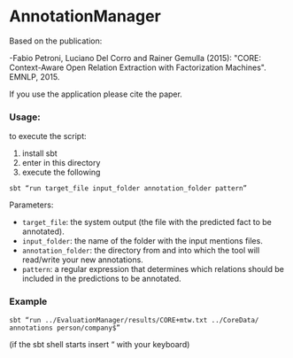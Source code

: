 # AnnotationManager

Based on the publication:

-Fabio Petroni, Luciano Del Corro and Rainer Gemulla (2015): "CORE: Context-Aware Open Relation Extraction with Factorization Machines". EMNLP, 2015.

If you use the application please cite the paper.

### Usage:

to execute the script:

1. install sbt
2. enter in this directory 
3. execute the following

```
sbt “run target_file input_folder annotation_folder pattern”
```

Parameters:
- `target_file`: the system output (the file with the predicted fact to be annotated).
- `input_folder`: the name of the folder with the input mentions files.
- `annotation_folder`: the directory from and into which the tool will read/write your new annotations.
- `pattern`: a regular expression that determines which relations should be included in the predictions to be annotated.


### Example

```
sbt “run ../EvaluationManager/results/CORE+mtw.txt ../CoreData/ annotations person/company$”
```

(if the sbt shell starts insert “ with your keyboard)
